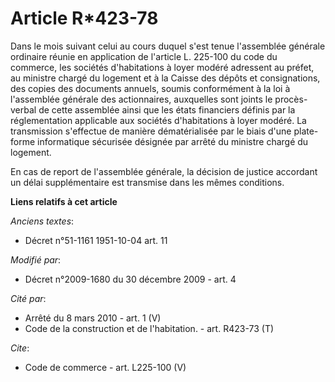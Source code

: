 # Article R*423-78

Dans le mois suivant celui au cours duquel s'est tenue l'assemblée générale ordinaire réunie en application de l'article L.
225-100 du code du commerce, les sociétés d'habitations à loyer modéré adressent au préfet, au ministre chargé du logement et
à la Caisse des dépôts et consignations, des copies des documents annuels, soumis conformément à la loi à l'assemblée
générale des actionnaires, auxquelles sont joints le procès-verbal de cette assemblée ainsi que les états financiers définis
par la réglementation applicable aux sociétés d'habitations à loyer modéré. La transmission s'effectue de manière
dématérialisée par le biais d'une plate-forme informatique sécurisée désignée par arrêté du ministre chargé du logement. 

En cas de report de l'assemblée générale, la décision de justice accordant un délai supplémentaire est transmise dans les
mêmes conditions.

**Liens relatifs à cet article**

_Anciens textes_:

  - Décret n°51-1161 1951-10-04 art. 11

_Modifié par_:

  - Décret n°2009-1680 du 30 décembre 2009 - art. 4

_Cité par_:

  - Arrêté du 8 mars 2010 - art. 1 (V)
  - Code de la construction et de l'habitation. - art. R423-73 (T)

_Cite_:

  - Code de commerce - art. L225-100 (V)

